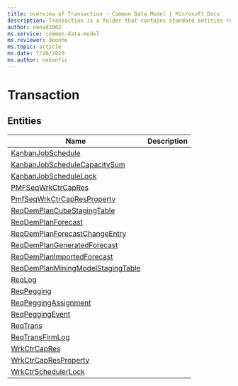 ```yaml
---
title: overview of Transaction - Common Data Model | Microsoft Docs
description: Transaction is a folder that contains standard entities related to the Common Data Model.
author: nenad1002
ms.service: common-data-model
ms.reviewer: deonhe
ms.topic: article
ms.date: 7/20/2020
ms.author: nebanfic
---
```


# Transaction


## Entities

|Name|Description|
|---|---|
|[KanbanJobSchedule](KanbanJobSchedule.md)||
|[KanbanJobScheduleCapacitySum](KanbanJobScheduleCapacitySum.md)||
|[KanbanJobScheduleLock](KanbanJobScheduleLock.md)||
|[PMFSeqWrkCtrCapRes](PMFSeqWrkCtrCapRes.md)||
|[PmfSeqWrkCtrCapResProperty](PmfSeqWrkCtrCapResProperty.md)||
|[ReqDemPlanCubeStagingTable](ReqDemPlanCubeStagingTable.md)||
|[ReqDemPlanForecast](ReqDemPlanForecast.md)||
|[ReqDemPlanForecastChangeEntry](ReqDemPlanForecastChangeEntry.md)||
|[ReqDemPlanGeneratedForecast](ReqDemPlanGeneratedForecast.md)||
|[ReqDemPlanImportedForecast](ReqDemPlanImportedForecast.md)||
|[ReqDemPlanMiningModelStagingTable](ReqDemPlanMiningModelStagingTable.md)||
|[ReqLog](ReqLog.md)||
|[ReqPegging](ReqPegging.md)||
|[ReqPeggingAssignment](ReqPeggingAssignment.md)||
|[ReqPeggingEvent](ReqPeggingEvent.md)||
|[ReqTrans](ReqTrans.md)||
|[ReqTransFirmLog](ReqTransFirmLog.md)||
|[WrkCtrCapRes](WrkCtrCapRes.md)||
|[WrkCtrCapResProperty](WrkCtrCapResProperty.md)||
|[WrkCtrSchedulerLock](WrkCtrSchedulerLock.md)||
